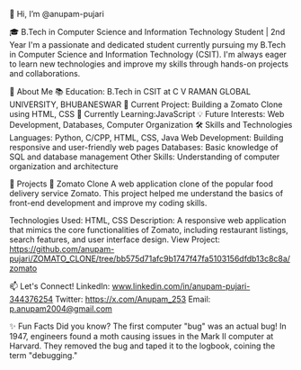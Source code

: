 👋 Hi, I’m @anupam-pujari

🎓 B.Tech in Computer Science and Information Technology Student | 2nd Year
I'm a passionate and dedicated student currently pursuing my B.Tech in Computer Science and Information Technology (CSIT). 
I'm always eager to learn new technologies and improve my skills through hands-on projects and collaborations.

🌟 About Me
📚 Education: B.Tech in CSIT at C V RAMAN GLOBAL UNIVERSITY, BHUBANESWAR
🔭 Current Project: Building a Zomato Clone using HTML, CSS
🌱 Currently Learning:JavaScript
💡 Future Interests: Web Development, Databases, Computer Organization
🛠️ Skills and Technologies
    Languages: Python, C/CPP, HTML, CSS, Java
    Web Development: Building responsive and user-friendly web pages
    Databases: Basic knowledge of SQL and database management
    Other Skills: Understanding of computer organization and architecture

🚀 Projects
📌 Zomato Clone
A web application clone of the popular food delivery service Zomato. This project helped me understand the basics of front-end development and improve my coding skills.

Technologies Used: HTML, CSS
Description: A responsive web application that mimics the core functionalities of Zomato, including restaurant listings, search features, and user interface design.
View Project: https://github.com/anupam-pujari/ZOMATO_CLONE/tree/bb575d71afc9b1747f47fa5103156dfdb13c8c8a/zomato


📫 Let's Connect!
LinkedIn: www.linkedin.com/in/anupam-pujari-344376254
Twitter: https://x.com/Anupam_253
Email: p.anupam2004@gmail.com

✨ Fun Facts
Did you know? The first computer "bug" was an actual bug! In 1947, engineers found a moth causing issues in the Mark II computer at Harvard. They removed the bug and taped it to the logbook, coining the term "debugging."
